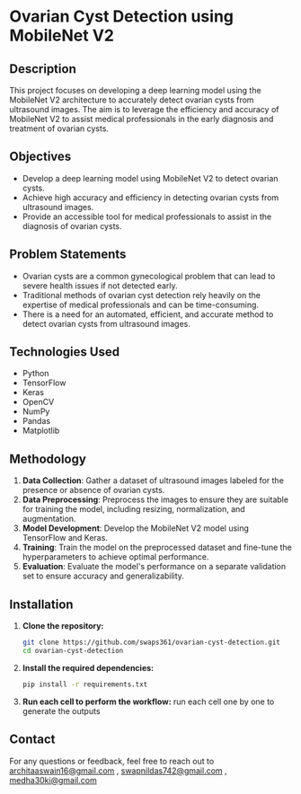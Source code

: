 # Ovarian Cyst Detection using MobileNet V2

## Description
This project focuses on developing a deep learning model using the MobileNet V2 architecture to accurately detect ovarian cysts from ultrasound images. The aim is to leverage the efficiency and accuracy of MobileNet V2 to assist medical professionals in the early diagnosis and treatment of ovarian cysts.

## Objectives
- Develop a deep learning model using MobileNet V2 to detect ovarian cysts.
- Achieve high accuracy and efficiency in detecting ovarian cysts from ultrasound images.
- Provide an accessible tool for medical professionals to assist in the diagnosis of ovarian cysts.

## Problem Statements
- Ovarian cysts are a common gynecological problem that can lead to severe health issues if not detected early.
- Traditional methods of ovarian cyst detection rely heavily on the expertise of medical professionals and can be time-consuming.
- There is a need for an automated, efficient, and accurate method to detect ovarian cysts from ultrasound images.

## Technologies Used
- Python
- TensorFlow
- Keras
- OpenCV
- NumPy
- Pandas
- Matplotlib

## Methodology
1. **Data Collection**: Gather a dataset of ultrasound images labeled for the presence or absence of ovarian cysts.
2. **Data Preprocessing**: Preprocess the images to ensure they are suitable for training the model, including resizing, normalization, and augmentation.
3. **Model Development**: Develop the MobileNet V2 model using TensorFlow and Keras.
4. **Training**: Train the model on the preprocessed dataset and fine-tune the hyperparameters to achieve optimal performance.
5. **Evaluation**: Evaluate the model's performance on a separate validation set to ensure accuracy and generalizability.

## Installation
1. **Clone the repository:**
    ```bash
    git clone https://github.com/swaps361/ovarian-cyst-detection.git
    cd ovarian-cyst-detection
    ```

2. **Install the required dependencies:**
    ```bash
    pip install -r requirements.txt
    ```

3. **Run each cell to perform the workflow:**
    run each cell one by one to generate the outputs


## Contact
For any questions or feedback, feel free to reach out to [architaaswain16@gmail.com](mailto:architaaswain16@gmail.com) , [swapnildas742@gmail.com](mailto:swapnildas742@gmail.com) , [medha30ki@gmail.com](mailto:medha30ki@gmail.com)
